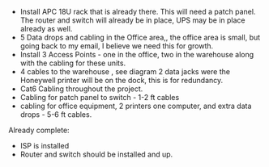 - Install APC 18U rack that is already there. This will need a patch panel. The router and switch will already be in place, UPS may be in place already as well.
- 5 Data drops and cabling in the Office area,, the office area is small, but going back to my email, I believe we need this for growth. 
- Install 3 Access Points - one in the office, two in the warehouse along with the cabling for these units. 
- 4 cables to the warehouse , see diagram 2 data jacks were the Honeywell printer will be on the dock, this is for redundancy.
- Cat6 Cabling throughout the project.
- Cabling for patch panel to switch - 1-2 ft cables
- cabling for office equipment, 2 printers one computer, and extra data drops - 5-6 ft cables.

Already complete:
- ISP is installed
- Router and switch should be installed and up.